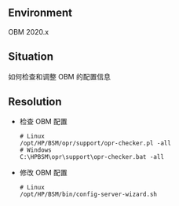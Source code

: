 ## Environment
OBM 2020.x

## Situation 
如何检查和调整 OBM 的配置信息

## Resolution
- 检查 OBM 配置
  ```shell
  # Linux
  /opt/HP/BSM/opr/support/opr-checker.pl -all
  # Windows
  C:\HPBSM\opr\support\opr-checker.bat -all
  ```
- 修改 OBM 配置
    ```shell
    # Linux
    /opt/HP/BSM/bin/config-server-wizard.sh
    ```